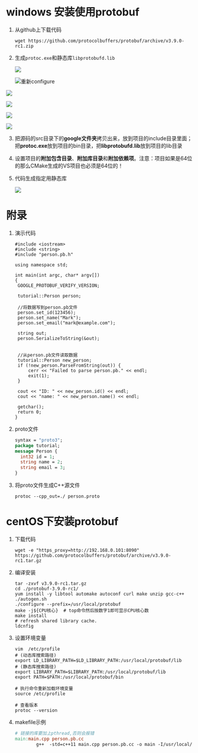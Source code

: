# windows 安装使用protobuf

1. 从github上下载代码

   ```shell
   wget https://github.com/protocolbuffers/protobuf/archive/v3.9.0-rc1.zip
   ```

2. 生成`protoc.exe`和静态库`libprotobufd.lib`

   ![](img\微信截图_20190912214430.png)

   ![](img\微信截图_20190912214626.png)重新configure

![](img\微信截图_20190912214823.png)

![](img\微信截图_20190912214949.png)

![](img\微信截图_20190912215121.png)

![](img\微信截图_20190912215616.png)

3. 把源码的src目录下的**google文件夹**拷贝出来，放到项目的include目录里面；把**protoc.exe**放到项目的bin目录，把**libprotobufd.lib**放到项目的lib目录

4. 设置项目的**附加包含目录**、**附加库目录**和**附加依赖项**。注意：项目如果是64位的那么CMake生成的VS项目也必须是64位的！

5. 代码生成指定用静态库

   ![](img\微信截图_20190912221904.png)



# 附录

1. 演示代码

   ```
   #include <iostream>
   #include <string>
   #include "person.pb.h"
   
   using namespace std;
   
   int main(int argc, char* argv[])
   {
   	GOOGLE_PROTOBUF_VERIFY_VERSION;
   
   	tutorial::Person person;
   
   	//将数据写到person.pb文件
   	person.set_id(123456);
   	person.set_name("Mark");
   	person.set_email("mark@example.com");
   
   	string out;
   	person.SerializeToString(&out);
   
   
   	//从person.pb文件读取数据
   	tutorial::Person new_person;
   	if (!new_person.ParseFromString(out)) {
   		cerr << "Failed to parse person.pb." << endl;
   		exit(1);
   	}
   
   	cout << "ID: " << new_person.id() << endl;
   	cout << "name: " << new_person.name() << endl;
   
   	getchar();
   	return 0;
   }
   ```

2. proto文件

   ```protobuf
   syntax = "proto3";
   package tutorial;
   message Person {
     int32 id = 1;
     string name = 2;
     string email = 3;
   }
   ```

3. 将proto文件生成C++源文件

   ```shell
   protoc --cpp_out=./ person.proto
   ```

   



# centOS下安装protobuf

1. 下载代码

   ```shell
   wget -e "https_proxy=http://192.168.0.101:8090" https://github.com/protocolbuffers/protobuf/archive/v3.9.0-rc1.tar.gz
   ```

2. 编译安装

   ```shell
   tar -zxvf v3.9.0-rc1.tar.gz
   cd ./protobuf-3.9.0-rc1/
   yum install -y libtool automake autoconf curl make unzip gcc-c++   
   ./autogen.sh
   ./configure --prefix=/usr/local/protobuf
   make -j${CPU核心}  # top命令然后按数字1即可显示CPU核心数
   make install
   # refresh shared library cache.
   ldcnfig
   ```

3. 设置环境变量

   ```shell
   vim  /etc/profile
   # (动态库搜索路径) 
   export LD_LIBRARY_PATH=$LD_LIBRARY_PATH:/usr/local/protobuf/lib
   # (静态库搜索路径) 
   export LIBRARY_PATH=$LIBRARY_PATH:/usr/local/protobuf/lib
   export PATH=$PATH:/usr/local/protobuf/bin
   
   # 执行命令重新加载环境变量
   source /etc/profile
   
   # 查看版本
   protoc --version
   ```

4. makefile示例

   ```makefile
   # 链接的库要加上pthread,否则会报错
   main:main.cpp person.pb.cc
           g++  -std=c++11 main.cpp person.pb.cc -o main -I/usr/local/protobuf/include -lprotobuf -lpthread
   ```

   